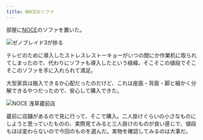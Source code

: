 ```yaml
---
title: NOCEのソファ
---
```

部屋に[NOCE](https://www.noce.co.jp/)のソファを置いた。

![](https://lh6.googleusercontent.com/z9LyA2RONWacuxAVKLmZCSc5X_Lrigi7l9DUmI6gQuz7xxa1PJ3IwFvzT8yXCaVRYscQ6Owm8asAe774pCjzrnWX3fyWu3UVseVFBtjHv1c1Som_LDaxT9dMwV9NPleophYKhGdwQu3w33xyerAyqnhe54fPThEkZ0oVdyfVx_gRejKA_255xytdtQ "ゼノブレイド3が捗る")

テレビのために導入したストレスレストーキョーがいつの間にか作業机に取られてしまったので、代わりにソファも導入したという経緯。そこそこの値段でそこそこのソファを手に入れられて満足。

大型家具は搬入できるか心配だったのだけど、これは座面・背面・脚と細かく分解できるやつだったので、安心して購入できた。

![](https://lh3.googleusercontent.com/fDVw0sAT4tGczd-0LWPcJkyjwalo7Yz5KHjY1LjPAedS2Li9Tyl4rO_vznBw6Mi1xHBySV_JVoOhMR7kbaoWykbhkFRH4gs4iVajYZrhAqwt72ji2raJzFwmzkSmBPi4IRVCxgEr_w4_fNrwV9ausz1s1Q8s10oYUpCKvF1VzlzS7CbhRlK-llxZvw "NOCE 浅草蔵前店")

蔵前に店舗があるので見に行って、そこで購入。二人掛けぐらいの小さなものにしようと思っていたものの、実際見てみると三人掛けのものが良い感じで、値段もほぼ変わらないので今回のものを選んだ。実物を確認してみるのは大事だ。
